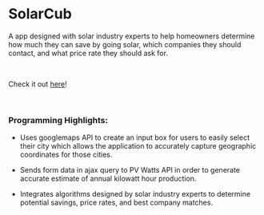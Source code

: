 # SolarCub

A app designed with solar industry experts to help homeowners determine how much they can save by going solar, which companies they should contact, and what price rate they should ask for.

<br>

Check it out [here](http://codymcnamara.github.io/solarcub/)!

<br>

### Programming Highlights:
- Uses googlemaps API to create an input box for users to easily select their city which allows the application to accurately capture geographic coordinates for those cities.

- Sends form data in ajax query to PV Watts API in order to generate accurate estimate of annual kilowatt hour production.

- Integrates algorithms designed by solar industry experts to determine potential savings, price rates, and best company matches.

